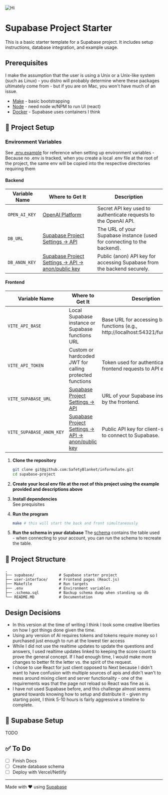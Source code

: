 ![Hi](https://media0.giphy.com/media/v1.Y2lkPTc5MGI3NjExM2l2cWE2aGpseXB4eG5weGN1ZHBycDYyZzJlemFwMXppYWRmcnQyYiZlcD12MV9pbnRlcm5hbF9naWZfYnlfaWQmY3Q9Zw/ASd0Ukj0y3qMM/giphy.gif)

# Supabase Project Starter

This is a basic starter template for a Supabase project. It includes setup instructions, database integration, and example usage.

## Prerequisites
I make the assumption that the user is using a Unix or a Unix-like system (such as Linux) - you distro will probably determine where these packages ultimately come from - but if you are on Mac, you won't have much of an issue.
* [Make](https://cmake.org/) - basic bootstrapping
* [Node](https://nodejs.org/en) - need node w/NPM to run UI (react)
* [Docker](https://www.docker.com/) - Supabase uses containers I think


## 🚀 Project Setup

### Environment Variables
See [.env.example](./env.example) for reference when setting up environment variables - Because no .env is tracked, when you create a local .env file at the root of the project, the same env will be copied into the respective directories requiring them

#### Backend

| Variable Name | Where to Get It | Description |
|---------------|------------------|-------------|
| `OPEN_AI_KEY` | [OpenAI Platform](https://platform.openai.com/account/api-keys) | Secret API key used to authenticate requests to the OpenAI API. |
| `DB_URL` | [Supabase Project Settings → API](https://app.supabase.com) | The URL of your Supabase instance (used for connecting to the backend). |
| `DB_ANON_KEY` | [Supabase Project Settings → API → anon/public key](https://app.supabase.com) | Public (anon) API key for accessing Supabase from the backend securely. |

#### Frontend

| Variable Name | Where to Get It | Description |
|---------------|------------------|-------------|
| `VITE_API_BASE` | Local Supabase instance or Supabase functions URL | Base URL for accessing backend functions (e.g., http://localhost:54321/functions/v1). |
| `VITE_API_TOKEN` | Custom or hardcoded JWT for calling protected functions | Token used for authenticating frontend requests to API endpoints. |
| `VITE_SUPABASE_URL` | [Supabase Project Settings → API](https://app.supabase.com) | URL of your Supabase instance used by the frontend. |
| `VITE_SUPABASE_ANON_KEY` | [Supabase Project Settings → API → anon/public key](https://app.supabase.com) | Public API key for client-side usage to connect to Supabase. |


1. **Clone the repository**
   ```bash
   git clone git@github.com:SafetyBlanket/informulate.git
   cd supabase-project
   ```

2. **Create your local env file at the root of this project using the example provided and descriptions above**


3. **Install dependencies**  
    See prequisites

4. **Run the program**  
    ```bash
    make # this will start the back and front simultaneously
    ```

5. **Run the schema in your database**
    The [schema](./schema.sql) contains the table used - when connecting to your account, you can run the schema to recreate the table.


## 🧱 Project Structure

```
.
├── supabase/           # Supabase starter project
├── user-interface/     # Frontend pages (React.js)
├── Makefile            # Run targets
├── .env                # Environment variables
├── .schema.sql         # Backup schema dump when standing up db  
└── README.MD           # Documentation

```

## Design Decisions
* In this version at the time of writing I think I took some creative liberties on how I got things done given the time.
* Using any version of AI requires tokens and tokens require money so I purchased just enough to run at the lowest tier access
* While I did not use the realtime updates to update the questions and answers, I used realtime updates linked to keeping the score count to prove the general concept.  If I had enough time, I would make more changes to better fit the letter vs. the spirit of the request.
* I chose to use React for just client opposed to Next because I didn't want to have confusion with multiple sources of apis and didn't wan't to mess around mixing client and server functionality - one of the requirements was that the page not reload so React was fine as is.
* I have not used Supabase before, and this challenge almost seems geared towards knowing how to setup and distribute it - given my starting point, I think 5-10 hours is fairly aggressive a timeline to complete.


## 🔐 Supabase Setup
TODO
<!-- 
1. Go to [Supabase Dashboard](https://app.supabase.com/)
2. Create a new project
3. Copy the project URL and anon/public API key into your `.env.local` -->


## ✅ To Do

- [ ] Finish Docs
- [ ] Create database schema
- [ ] Deploy with Vercel/Netlify

---

Made with ❤️ using [Supabase](https://supabase.com/)
